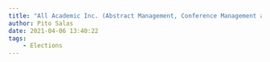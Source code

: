 ```yaml
---
title: "All Academic Inc. (Abstract Management, Conference Management and Research Search Engine)"
author: Pito Salas
date: 2021-04-06 13:40:22
tags:
    - Elections
---
```


